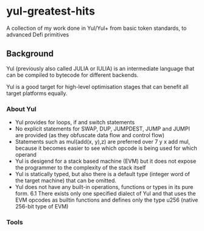 # yul-greatest-hits
A collection of my work done in Yul/Yul+ from basic token standards, to advanced Defi primitives

## Background

Yul (previously also called JULIA or IULIA) is an intermediate language that can be compiled to bytecode for different backends.

Yul is a good target for high-level optimisation stages that can benefit all target platforms equally.

### About Yul

  - Yul provides for loops, if and switch statements
  - No explicit statements for SWAP, DUP, JUMPDEST, JUMP and JUMPI are provided (as they obfuscate data flow and control flow)
  - Statements such as mul(add(x, y),z) are preferred over 7 y x add mul, because it becomes easier to see which opcode is being used for which operand
  - Yul is desigend for a stack based machine (EVM) but it does not expose the programmer to the complexity of the stack itself
  - Yul is statically typed, but also there is a default type (integer word of the target machine) that can be omitted.
  - Yul does not have any built-in operations, functions or types in its pure form. 6.1 There exists only one specified dialect of Yul and that uses the EVM opcodes as builtin functions and defines only the type u256 (native 256-bit type of EVM)

### Tools



